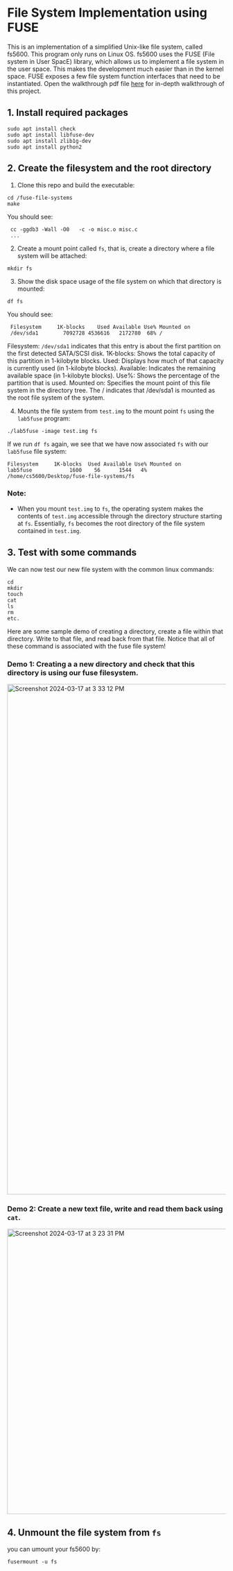 # File System Implementation using FUSE

This is an implementation of a simplified Unix-like file system, called fs5600. This program only runs on Linux OS.
fs5600 uses the FUSE (File system in User SpacE) library, which allows us to implement a file system in the user space. This makes the development much easier than in the kernel space. FUSE exposes a few file system function interfaces that need to be instantiated.
Open the walkthrough pdf file [here](https://github.com/freecode23/fuse-file-systems/blob/main/walkthrough.pdf) for in-depth walkthrough of this project.

## 1. Install required packages
```
sudo apt install check
sudo apt install libfuse-dev
sudo apt install zlib1g-dev
sudo apt install python2
```

## 2. Create the filesystem and the root directory
1. Clone this repo and build the executable:
```
cd /fuse-file-systems
make 
```
You should see:
```
 cc -ggdb3 -Wall -O0   -c -o misc.o misc.c
 ...
```
2. Create a mount point called `fs`, that is, create a directory where a file system will be attached:
```
mkdir fs
```

3. Show the disk space usage of the file system on which that directory is mounted:
```
df fs
```
You should see:
```
 Filesystem     1K-blocks    Used Available Use% Mounted on
 /dev/sda1        7092728 4536616   2172780  68% /
```
Filesystem: `/dev/sda1` indicates that this entry is about the first partition on the first detected SATA/SCSI disk.
1K-blocks: Shows the total capacity of this partition in 1-kilobyte blocks.
Used: Displays how much of that capacity is currently used (in 1-kilobyte blocks).
Available: Indicates the remaining available space (in 1-kilobyte blocks).
Use%: Shows the percentage of the partition that is used.
Mounted on: Specifies the mount point of this file system in the directory tree. The / indicates that /dev/sda1 is mounted as the root file system of the system.

4. Mounts the file system from `test.img` to the mount point `fs` using the `lab5fuse` program:
```
./lab5fuse -image test.img fs
```

If we run `df fs` again, we see that we have now associated `fs` with our `lab5fuse` file system:
```
Filesystem     1K-blocks  Used Available Use% Mounted on
lab5fuse            1600    56      1544   4% /home/cs5600/Desktop/fuse-file-systems/fs
```


### Note:
- When you mount `test.img` to `fs`, the operating system makes the contents of `test.img` accessible through the directory structure starting at `fs`. Essentially, `fs` becomes the root directory of the file system contained in `test.img`.

## 3. Test with some commands

We can now test our new file system with the common linux commands:
```
cd
mkdir
touch
cat
ls
rm
etc.
```
Here are some sample demo of creating a directory, create a file within that directory.
Write to that file, and read back from that file.
Notice that all of these command is associated with the fuse file system!
### Demo 1: Creating a a new directory and check that this directory is using our fuse filesystem.
<img width="1177" alt="Screenshot 2024-03-17 at 3 33 12 PM" src="https://github.com/freecode23/fuse-file-systems/assets/67333705/e117f42d-37e3-4f58-a33f-16945f3a4794">

### Demo 2: Create a new text file, write and read them back using `cat`.
<img width="658" alt="Screenshot 2024-03-17 at 3 23 31 PM" src="https://github.com/freecode23/fuse-file-systems/assets/67333705/cebc1bcd-a812-4425-a9c9-c5c602ccdb42">

## 4. Unmount the file system from `fs`
you can umount your fs5600 by:
```
fusermount -u fs
```
